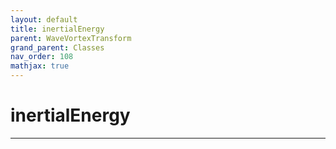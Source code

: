 ```yaml
---
layout: default
title: inertialEnergy
parent: WaveVortexTransform
grand_parent: Classes
nav_order: 108
mathjax: true
---
```


#  inertialEnergy




---

